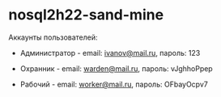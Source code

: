 # nosql2h22-sand-mine
Аккаунты пользователей:
- Администратор - email: ivanov@mail.ru, пароль: 123

- Охранник - email: warden@mail.ru, пароль: vJghhoPpep

- Рабочий - email: worker@mail.ru, пароль: OFbayOcpv7